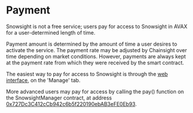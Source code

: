 # Payment

Snowsight is not a free service; users pay for access to Snowsight in AVAX for a user-determined length of time.

Payment amount is determined by the amount of time a user desires to activate the service.  The payment rate may be adjusted by Chainsight over time depending on market conditions.  However, payments are always kept at the payment rate from which they were received by the smart contract.

The easiest way to pay for access to Snowsight is through the [web interface](https://snowsight.chainsight.dev), on the 'Manage' tab. &#x20;

More advanced users may pay for access by calling the pay() function on the SnowsightManager contract, at address [0x727Dc3C412cCb942c6b5f220190ebAB3eFE0Eb93](https://snowtrace.io/address/0x727Dc3C412cCb942c6b5f220190ebAB3eFE0Eb93).
